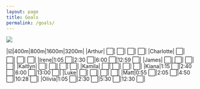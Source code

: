 ```yaml
---
layout: page
title: Goals
permalink: /goals/
---
```


![]({{site.baseurl}}/images/qualifying_standards.png)

|:ballot_box_with_check:|400m|800m|1600m|3200m|
|Arthur| :white_large_square:| :white_large_square:| :white_large_square:| :white_large_square:|
|Charlotte| :white_large_square:| :white_large_square:| :white_large_square:| :white_large_square:|
|Irene|1:05 :white_large_square:|2:30 :white_large_square:|6:00 :white_large_square:|12:59 :white_large_square:|
|James| :white_large_square:| :white_large_square:| :white_large_square:| :white_large_square:|
|Kaitlyn| :white_large_square:| :white_large_square:| :white_large_square:| :white_large_square:|
|Kamila| :white_large_square:| :white_large_square:| :white_large_square:| :white_large_square:|
|Kiana|1:15 :white_large_square:|2:40 :white_large_square:|6:00 :white_large_square:|13:00 :white_large_square:|
|Luke| :white_large_square:| :white_large_square:| :white_large_square:| :white_large_square:|
|Matt|0:55 :white_large_square:|2:05 :white_large_square:|4:50 :white_large_square:|10:28 :white_large_square:|
|Olivia|1:05 :white_large_square:|2:30 :white_large_square:|5:30 :white_large_square:|12:30 :white_large_square:|




